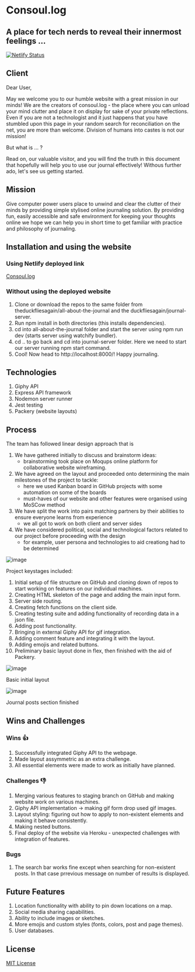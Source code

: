 # Consoul.log
## A place for tech nerds to reveal their innermost feelings ...

[![Netlify Status](https://api.netlify.com/api/v1/badges/dafd330d-8703-4f6d-a426-d9a0682089eb/deploy-status)](https://app.netlify.com/sites/peaceful-hoover-3dc7e0/deploys)

## Client

Dear User,

May we welcome you to our humble website with a great mission in our minds! We are the creators of consoul.log - the place where you can unload your mind clutter and place it on display for sake of your private reflections. Even if you are not a technologist and it just happens that you have stumbled upon this page in your random search for reconciliation on the net, you are more than welcome. Division of humans into castes is not our mission!

But what is ... ?

Read on, our valuable visitor, and you will find the truth in this document that hopefully will help you to use our journal effectively! Withous further ado, let's see us getting started.

## Mission
Give computer power users place to unwind and clear the clutter of their minds by providing simple stylised online journaling solution. By providing fun, easily accessible and safe environment for keeping your thoughts online we hope we can help you in short time to get familiar with practice and philosophy of journaling. 

## Installation and using the website
 
 ### Using Netlify deployed link
 [Consoul.log](https://consoul-log.netlify.app/)
 
 ### Without using the deployed website
 1. Clone or download the repos to the same folder from theduckfliesagain/all-about-the-journal and the duckfliesagain/journal-server.
 2. Run npm install in both directories (this installs dependencies).
 3. cd into all-about-the-journal folder and start the server using npm run dev (starts server using watchify bundler).
 4. cd .. to go back and cd into journal-server folder. Here we need to start our server running npm start command.
 5. Cool! Now head to http://localhost:8000/! Happy journaling.

## Technologies

 1. Giphy API
 2. Express API framework
 3. Nodemon server runner
 4. Jest testing 
 5. Packery (website layouts) 

## Process

The team has followed linear design approach that is 
 1) We have gathered initially to discuss and brainstorm ideas:
    - brainstorming took place on Moqups online platform for collaborative website wireframing.
 2) We have agreed on the layout and proceeded onto determining the main milestones of the project to tackle:
    - here we used Kanban board in GitHub projects with some automation on some of the boards
    - must-haves of our website and other features were organised using MoSCow method
 3) We have split the work into pairs matching partners by their abilities to ensure everyone learns from experience
    - we all got to work on both client and server sides
 5) We have considered political, social and technological factors related to our project before proceeding with the design
    - for example, user persona and technologies to aid creationg had to be determined  

![image](https://i.imgur.com/oUPyjN2.jpg)

Project keystages included:
 1. Initial setup of file structure on GitHub and cloning down of repos to start working on features on our individual machines.
 2. Creating HTML skeleton of the page and adding the main input form. 
 3. Server side routing.
 4. Creating fetch functions on the client side.
 5. Creating testing suite and adding functionality of recording data in a json file.
 6. Adding post functionality.
 7. Bringing in external Giphy API for gif integration.
 8. Adding comment feature and integrating it with the layout.
 9. Adding emojis and related buttons.
 10. Preliminary basic layout done in flex, then finished with the aid of Packery.

![image](https://i.imgur.com/bRYwUQl.jpg) 



Basic initial layout

![image](https://i.imgur.com/QQGY1dR.jpg)

Journal posts section finished

## Wins and Challenges

### Wins 👍
 1. Successfully integrated Giphy API to the webpage.
 2. Made layout assymmetric as an extra challenge.
 3. All essential elements were made to work as initially have planned. 

### Challenges 👎
 1. Merging various features to staging branch on GitHub and making website work on various machines.
 2. Giphy API implementation -> making gif form drop used gif images.
 3. Layout styling: figuring out how to apply to non-existent elements and making it behave consistently.
 4. Making nested buttons.
 5. Final deploy of the website via Heroku - unexpected challenges with integration of features. 

### Bugs
 1. The search bar works fine except when searching for non-existent posts. In that case prrevious message on number of results is displayed. 


## Future Features
 1. Location functionality with ability to pin down locations on a map.
 2. Social media sharing capabilities.
 3. Ability to include images or sketches.
 4. More emojis and custom styles (fonts, colors, post and page themes).
 5. User databases.

## License

[MIT License](LICENSE)


        
